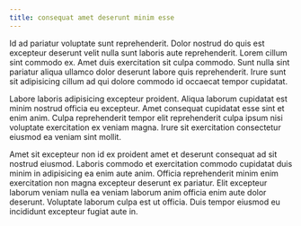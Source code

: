 ```yaml
---
title: consequat amet deserunt minim esse
---
```


Id ad pariatur voluptate sunt reprehenderit. Dolor nostrud do quis est excepteur deserunt velit nulla sunt laboris aute reprehenderit. Lorem cillum sint commodo ex. Amet duis exercitation sit culpa commodo. Sunt nulla sint pariatur aliqua ullamco dolor deserunt labore quis reprehenderit. Irure sunt sit adipisicing cillum ad qui dolore commodo id occaecat tempor cupidatat.

Labore laboris adipisicing excepteur proident. Aliqua laborum cupidatat est minim nostrud officia eu excepteur. Amet consequat cupidatat esse sint et enim anim. Culpa reprehenderit tempor elit reprehenderit culpa ipsum nisi voluptate exercitation ex veniam magna. Irure sit exercitation consectetur eiusmod ea veniam sint mollit.

Amet sit excepteur non id ex proident amet et deserunt consequat ad sit nostrud eiusmod. Laboris commodo et exercitation commodo cupidatat duis minim in adipisicing ea enim aute anim. Officia reprehenderit minim enim exercitation non magna excepteur deserunt ex pariatur. Elit excepteur laborum veniam nulla ea veniam laborum anim officia enim aute dolor deserunt. Voluptate laborum culpa est ut officia. Duis tempor eiusmod eu incididunt excepteur fugiat aute in.